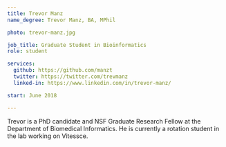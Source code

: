 ```yaml
---
title: Trevor Manz
name_degree: Trevor Manz, BA, MPhil

photo: trevor-manz.jpg

job_title: Graduate Student in Bioinformatics
role: student

services:
  github: https://github.com/manzt
  twitter: https://twitter.com/trevmanz
  linked-in: https://www.linkedin.com/in/trevor-manz/

start: June 2018

---
```

Trevor is a PhD candidate and NSF Graduate Research Fellow at the Department of Biomedical Informatics. He is currently a rotation student in the lab working on Vitessce.
